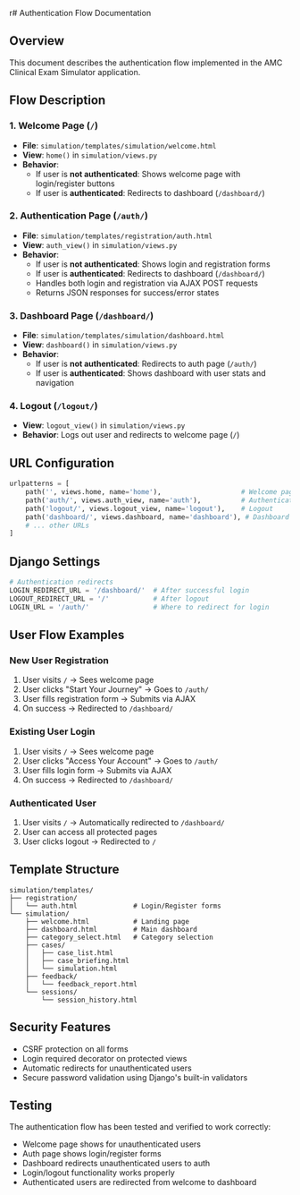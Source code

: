 r# Authentication Flow Documentation

## Overview
This document describes the authentication flow implemented in the AMC Clinical Exam Simulator application.

## Flow Description

### 1. Welcome Page (`/`)
- **File**: `simulation/templates/simulation/welcome.html`
- **View**: `home()` in `simulation/views.py`
- **Behavior**:
  - If user is **not authenticated**: Shows welcome page with login/register buttons
  - If user is **authenticated**: Redirects to dashboard (`/dashboard/`)

### 2. Authentication Page (`/auth/`)
- **File**: `simulation/templates/registration/auth.html`
- **View**: `auth_view()` in `simulation/views.py`
- **Behavior**:
  - If user is **not authenticated**: Shows login and registration forms
  - If user is **authenticated**: Redirects to dashboard (`/dashboard/`)
  - Handles both login and registration via AJAX POST requests
  - Returns JSON responses for success/error states

### 3. Dashboard Page (`/dashboard/`)
- **File**: `simulation/templates/simulation/dashboard.html`
- **View**: `dashboard()` in `simulation/views.py`
- **Behavior**:
  - If user is **not authenticated**: Redirects to auth page (`/auth/`)
  - If user is **authenticated**: Shows dashboard with user stats and navigation

### 4. Logout (`/logout/`)
- **View**: `logout_view()` in `simulation/views.py`
- **Behavior**: Logs out user and redirects to welcome page (`/`)

## URL Configuration

```python
urlpatterns = [
    path('', views.home, name='home'),                    # Welcome page
    path('auth/', views.auth_view, name='auth'),          # Authentication
    path('logout/', views.logout_view, name='logout'),    # Logout
    path('dashboard/', views.dashboard, name='dashboard'), # Dashboard
    # ... other URLs
]
```

## Django Settings

```python
# Authentication redirects
LOGIN_REDIRECT_URL = '/dashboard/'  # After successful login
LOGOUT_REDIRECT_URL = '/'           # After logout
LOGIN_URL = '/auth/'                # Where to redirect for login
```

## User Flow Examples

### New User Registration
1. User visits `/` → Sees welcome page
2. User clicks "Start Your Journey" → Goes to `/auth/`
3. User fills registration form → Submits via AJAX
4. On success → Redirected to `/dashboard/`

### Existing User Login
1. User visits `/` → Sees welcome page
2. User clicks "Access Your Account" → Goes to `/auth/`
3. User fills login form → Submits via AJAX
4. On success → Redirected to `/dashboard/`

### Authenticated User
1. User visits `/` → Automatically redirected to `/dashboard/`
2. User can access all protected pages
3. User clicks logout → Redirected to `/`

## Template Structure

```
simulation/templates/
├── registration/
│   └── auth.html              # Login/Register forms
└── simulation/
    ├── welcome.html           # Landing page
    ├── dashboard.html         # Main dashboard
    ├── category_select.html   # Category selection
    ├── cases/
    │   ├── case_list.html
    │   ├── case_briefing.html
    │   └── simulation.html
    ├── feedback/
    │   └── feedback_report.html
    └── sessions/
        └── session_history.html
```

## Security Features

- CSRF protection on all forms
- Login required decorator on protected views
- Automatic redirects for unauthenticated users
- Secure password validation using Django's built-in validators

## Testing

The authentication flow has been tested and verified to work correctly:
- Welcome page shows for unauthenticated users
- Auth page shows login/register forms
- Dashboard redirects unauthenticated users to auth
- Login/logout functionality works properly
- Authenticated users are redirected from welcome to dashboard
